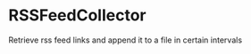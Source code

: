 RSSFeedCollector
================

Retrieve rss feed links and append it to a file in certain intervals
